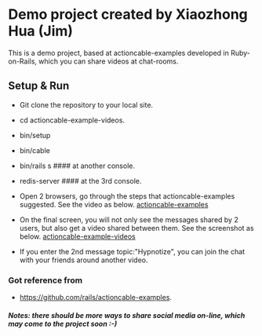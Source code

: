 # Demo project created by Xiaozhong Hua (Jim)
This is a demo project, based at actioncable-examples developed in Ruby-on-Rails, which you can share videos at chat-rooms.

## Setup & Run

- Git clone the repository to your local site.

* cd actioncable-example-videos.
* bin/setup
* bin/cable
* bin/rails s #### at another console.
* redis-server  #### at the 3rd console.
* Open 2 browsers, go through the steps that actioncable-examples suggested. See the video as below.
[actioncable-examples](example.gif)

* On the final screen, you will not only see the messages shared by 2 users, but also get a video shared  between them. See the screenshot as below.
[actioncable-example-videos](screenshot-2017-05-04.png)
* If you enter the 2nd message topic:"Hypnotize", you can join the chat with your friends around another video.

### Got reference from
- https://github.com/rails/actioncable-examples.

##### Notes: there should be more ways to share social media on-line, which may come to the project soon :-)
